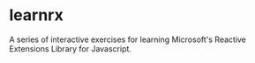 learnrx
=======

A series of interactive exercises for learning Microsoft's Reactive Extensions Library for Javascript.